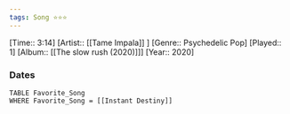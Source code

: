 ```yaml
---
tags: Song ⭐⭐⭐ 
---
```

[Time:: 3:14]
[Artist:: [[Tame Impala]] ]
[Genre:: Psychedelic Pop]
[Played:: 1]
[Album:: [[The slow rush (2020)]]]
[Year:: 2020]
### Dates
````dataview
TABLE Favorite_Song
WHERE Favorite_Song = [[Instant Destiny]]
````